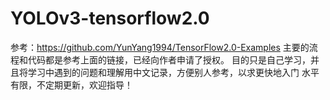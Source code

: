 # YOLOv3-tensorflow2.0
参考：https://github.com/YunYang1994/TensorFlow2.0-Examples
主要的流程和代码都是参考上面的链接，已经向作者申请了授权。
目的只是自己学习，并且将学习中遇到的问题和理解用中文记录，方便别人参考，以求更快地入门
水平有限，不定期更新，欢迎指导！
